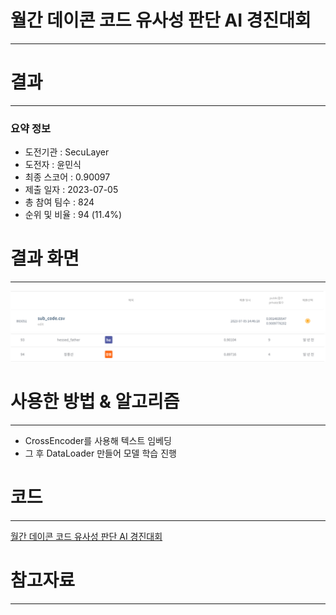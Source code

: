 # 월간 데이콘 코드 유사성 판단 AI 경진대회
-----------------------------------
# 결과
-----------------------------------
### 요약 정보
  * 도전기관 : SecuLayer
  * 도전자 : 윤민식
  * 최종 스코어 : 0.90097
  * 제출 일자 : 2023-07-05
  * 총 참여 팀수 : 824
  * 순위 및 비율 : 94 (11.4%)
# 결과 화면
-----------------------------------
![score](./img/score.PNG)
![rank](./img/rank.PNG)
# 사용한 방법 & 알고리즘
----------------------------------
  * CrossEncoder를 사용해 텍스트 임베딩
  * 그 후 DataLoader 만들어 모델 학습 진행
# 코드
----------------------------------
[월간 데이콘 코드 유사성 판단 AI 경진대회](./월간_데이콘_코드_유사성_판단_AI_경진대회.ipynb)
# 참고자료
----------------------------------
